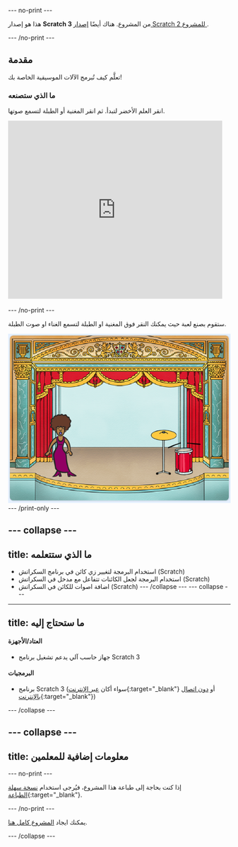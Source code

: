 --- no-print ---

هذا هو إصدار **Scratch 3** من المشروع. هناك أيضًا [ إصدار Scratch 2 للمشروع ](https://projects.raspberrypi.org/ar-SA/projects/rock-band-scratch2).

--- /no-print ---

## مقدمة

تعلَّم كيف تُبرمج الآلات الموسيقية الخاصة بك!

### ما الذي ستصنعه

انقر العلم الأخضر لتبدأ. ثم انقر المغنية أو الطبلة لتسمع صوتها.

<div class="scratch-preview">
  <iframe allowtransparency="true" width="485" height="402" src="https://scratch.mit.edu/projects/embed/276872220/?autostart=false" frameborder="0" scrolling="no"></iframe>
</div>

--- /no-print ---

ستقوم بصنع لعبة حيث يمكنك النقر فوق المغنية او الطبلة لتسمع الغناء او صوت الطبلة.

![لقطة شاشة للعبة](images/demo.png) --- /print-only ---

--- collapse ---
---
title: ما الذي ستتعلمه
---

+ استخدام البرمجة لتغيير زي كائن في برنامج السكراتش (Scratch)
+ استخدام البرمجة لجعل الكائنات تتفاعل مع مدخل في السكراتش (Scratch)
+ اضافة اصوات للكائن في السكراتش (Scratch)
--- /collapse ---
--- collapse ---
---
title: ما ستحتاج إليه
---

#### العتاد/الأجهزة

+ جهاز حاسب آلي يدعم تشغيل برنامج Scratch 3

#### البرمجيات

+ برنامج Scratch 3 (سواء أكان [عبر الإنترنت](http://rpf.io/scratchon){:target="_blank"} أو [دون اتصال بالإنترنت](http://rpf.io/scratchoff){:target="_blank"})

--- /collapse ---

--- collapse ---
---
title: معلومات إضافية للمعلمين
---

--- no-print ---

إذا كنت بحاجة إلى طباعة هذا المشروع، فيُرجى استخدام [نسخة سهلة الطباعة](https://projects.raspberrypi.org/ar-SA/projects/rock-band/print){:target="_blank"}.

--- /no-print ---

يمكنك ايجاد [المشروع كامل هنا](http://rpf.io/p/ar-SA/rock-band-get).

--- /collapse ---